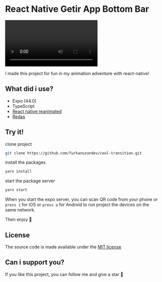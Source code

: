 
# React Native Getir App Bottom Bar

![Uygulama Ekran Görüntüsü](https://github.com/furkanuzundev/cool-transition/blob/master/src/assets/video/record.mov)


I made this project for fun in my animation adventure with react-native!




## What did i use?


- Expo (44.0)
- TypeScript
- [React native reanimated](https://docs.swmansion.com/react-native-reanimated/)
- [Redas](https://wcandillon.gitbook.io/redash/)


## Try it!

clone project

```bash
git clone https://github.com/furkanuzundev/cool-transition.git
```

install the packages

```bash
yarn install
```

start the package server

```bash
yarn start
```

When you start the expo server, you can scan QR code from your phone or ```press i``` for iOS or ```press a``` for Android to run project the devices on the same network.

Then enjoy 🥳
  
## License

 The source code is made available under the [MIT license](https://github.com/furkanuzundev/cool-transition/blob/main/LICENSE)

  
## Can i support you?

If you like this project, you can follow me and give a star 🤩
  